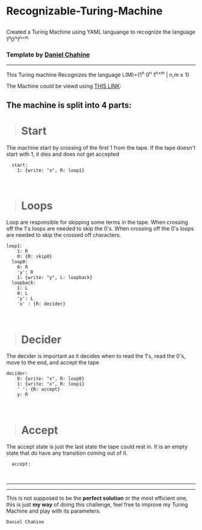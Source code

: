 # Recognizable-Turing-Machine

## 
Created a Turing Machine using YAML languange to recognize the language 1<sup>n</sup>0<sup>n</sup>1<sup>n+m</sup>


### Template by  [Daniel Chahine](https://github.com/DanielChahine0)
<hr>

This Turing machine Recognizes the language L(M)={1<sup>n</sup> 0<sup>n</sup> 1<sup>n+m</sup> | n,m ≥ 1}

The Machine could be viewd using [THIS LINK](https://turingmachine.io/?import-gist=fc493db5be7246c90e45b934db5dad0a):

## The machine is split into 4 parts:
> # Start
The machine start by crossing of the first 1 from the tape. If the tape doesn't start with 1, it dies and does not get accepted
```
  start:
    1: {write: "x", R: loop1}    
```
<br>

> # Loops
Loop are responsible for skipping some terms in the tape. When crossing off the 1's loops are needed to skip the 0's. When crossing off the 0's loops are needed to skip the crossed off characters.
```
loop1:
    1: R
    0: {R: skip0}
  loop0:
    0: R
    'y': R
    1: {write: "y", L: loopback}
  loopback:
    1: L
    0: L
    'y': L
    'x' : {R: decider}
```
<br>

> # Decider
The decider is important as it decides when to read the 1's, read the 0's, move to the end, and accept the tape 
```
decider:
    0: {write: "x", R: loop0}
    1: {write: "x", R: loop1}
    ' ': {R: accept}
    y: R
```

<br>

> # Accept
The accept state is just the last state the tape could rest in. It is an empty state that do have any transition coming out of it.
```
  accept:
```

<br>
<hr>
<hr>

This is not supposed to be the **perfect solution** or the most efficient one, this is just **my way** of doing this challenge, feel free to improve my Turing Machine and play with its parameters.


```
Daniel Chahine
```